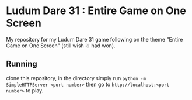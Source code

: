 Ludum Dare 31 : Entire Game on One Screen
=========================================

My repository for my Ludum Dare 31 game following on the theme "Entire Game on One Screen" (still wish ☃ had won).

Running
-------

clone this repository, in the directory simply run `python -m SimpleHTTPServer <port number>` then go to `http://localhost:<port number>` to play.

